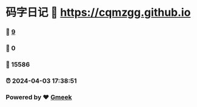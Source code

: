 # 码字日记 :link: https://cqmzgg.github.io 
### :page_facing_up: [9](https://cqmzgg.github.io/tag.html) 
### :speech_balloon: 0 
### :hibiscus: 15586 
### :alarm_clock: 2024-04-03 17:38:51 
### Powered by :heart: [Gmeek](https://github.com/Meekdai/Gmeek)
